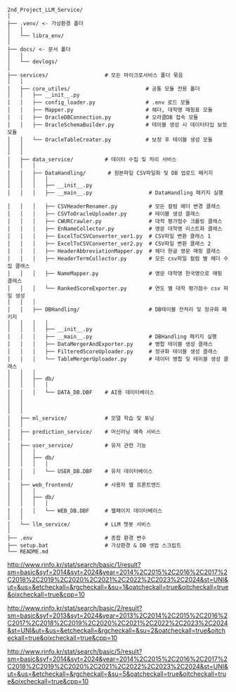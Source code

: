 ```

2nd_Project_LLM_Service/
│  
├── .venv/ <- 가상환경 폴더
│   │
│   └── libra_env/    
│  
├── docs/ <- 문서 폴더
│   │
│   └── devlogs/    
│
├── services/                  # 모든 마이크로서비스 폴더 묶음
│   │
│   ├── core_utiles/                        # 공통 모듈 전용 폴더
│   │   ├── __init__.py
│   │   ├── config_loader.py                # .env 로드 모듈
│   │   ├── Mapper.py                       # 헤더, 대학명 매핑표 모듈
│   │   ├── OracleDBConnection.py           # 오라클DB 접속 모듈
│   │   ├── OracleSchemaBuilder.py          # 테이블 생성 시 데이터타입 보정 모듈
│   │   └── OracleTableCreater.py           # 보정 후 테이블 생성 모듈
│   │   
│   │
│   ├── data_service/          # 데이터 수집 및 처리 서비스
│   │   │
│   │   ├── DataHandling/       # 원본파일 CSV파일화 및 DB 업로드 패키지  
│   │   │   │  
│   │   │   ├── __init__.py  
│   │   │   ├── __main__.py                  # DataHandling 패키지 실행  
│   │   │   ├── CSVHeaderRenamer.py          # 모든 컬럼 헤더 변경 클래스  
│   │   │   ├── CSVToOracleUploader.py       # 테이블 생성 클래스  
│   │   │   ├── CWURCrawler.py               # 대학 평가점수 크롤링 클래스  
│   │   │   ├── EnNameCollector.py           # 영문 대학명 리스트화 클래스  
│   │   │   ├── ExcelToCSVConverter_ver1.py  # CSV파일 변환 클래스 1  
│   │   │   ├── ExcelToCSVConverter_ver2.py  # CSV파일 변환 클래스 2  
│   │   │   ├── HeaderAbbreviationMapper.py  # 헤더 한글 영문 매핑 클래스  
│   │   │   ├── HeaderTermCollector.py       # 모든 csv파일 컬럼 별 헤더 수집 클래스  
│   │   │   ├── NameMapper.py                # 영문 대학명 한국명으로 매핑 클래스  
│   │   │   └── RankedScoreExporter.py       # 연도 별 대학 평가점수 csv 파일 생성  
│   │   │  
│   │   ├── DBHandling/                      # DB테이블 전처리 및 정규화 패키지  
│   │   │   │  
│   │   │   ├── __init__.py  
│   │   │   ├── __main__.py                  # DBHandling 패키지 실행  
│   │   │   ├── DataMergerAndExporter.py     # 병합 테이블 생성 클래스  
│   │   │   ├── FilteredScoreUploader.py     # 정규화 테이블 생성 클래스  
│   │   │   └── TableMergerUploader.py       # 데이터 병합 및 테이블 생성 클래스
│   │   │
│   │   ├── db/
│   │   │   │
│   │   │   └── DATA_DB.DBF    # AI용 데이터베이스
│   │
│   │
│   │
│   ├── ml_service/            # 모델 학습 및 튜닝
│   │
│   ├── prediction_service/    # 머신러닝 예측 서비스
│   │
│   ├── user_service/          # 유저 관련 기능
│   │   │
│   │   ├── db/
│   │   │   │
│   │   │   └── USER_DB.DBF    # 유저 데이터베이스
│   │
│   ├── web_frontend/          # 사용자 웹 프론트엔드
│   │   │
│   │   ├── db/
│   │   │   │
│   │   │   └── WEB_DB.DBF     # 웹페이지 데이터베이스
│   │
│   └── llm_service/           # LLM 챗봇 서비스
│
├── .env                       # 종합 환경 변수
├── setup.bat                  # 가상환경 & DB 셋업 스크립트
└── README.md

```




http://www.rinfo.kr/stat/search/basic/1/result?sm=basic&syf=2014&syt=2024&year=2014%2C2015%2C2016%2C2017%2C2018%2C2019%2C2020%2C2021%2C2022%2C2023%2C2024&st=UNI&ut=&us=&etcheckall=&rgcheckall=&su=1&oatcheckall=true&oitcheckall=true&oixcheckall=true&cpp=10

http://www.rinfo.kr/stat/search/basic/2/result?sm=basic&syf=2013&syt=2024&year=2013%2C2014%2C2015%2C2016%2C2017%2C2018%2C2019%2C2020%2C2021%2C2022%2C2023%2C2024&st=UNI&ut=&us=&etcheckall=&rgcheckall=&su=2&oatcheckall=true&oitcheckall=true&oixcheckall=true&cpp=10

http://www.rinfo.kr/stat/search/basic/5/result?sm=basic&syf=2014&syt=2024&year=2014%2C2015%2C2016%2C2017%2C2018%2C2019%2C2020%2C2021%2C2022%2C2023%2C2024&st=UNI&ut=&us=&etcheckall=&rgcheckall=&su=5&oatcheckall=true&oitcheckall=true&oixcheckall=true&cpp=10
